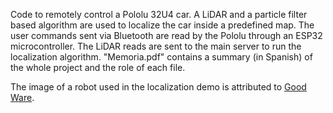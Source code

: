 Code to remotely control a Pololu 32U4 car. A LiDAR and a particle filter based algorithm are used to localize the car inside a predefined map. The user commands sent via Bluetooth are read by the Pololu through an ESP32 microcontroller. The LiDAR reads are sent to the main server to run the localization algorithm. "Memoria.pdf" contains a summary (in Spanish) of the whole project and the role of each file.

The image of a robot used in the localization demo is attributed to [Good Ware](https://www.flaticon.com/free-icons/robot).

